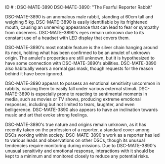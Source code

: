 ID # : DSC-MATE-3890
DSC-MATE-3890: "The Fearful Reporter Rabbit"

DSC-MATE-3890 is an anomalous male rabbit, standing at 60cm tall and weighing 5 kg. DSC-MATE-3890 is easily identifiable by its frightened mouth, causing an unnerving appearance that can lead to fear or sympathy from observers. DSC-MATE-3890's eyes remain unknown due to its constant use of a headset with LED display that covers them. 

DSC-MATE-3890's most notable feature is the silver chain hanging around its neck, holding what has been confirmed to be an amulet of unknown origin. The amulet's properties are still unknown, but it is hypothesized to have some connection with DSC-MATE-3890's abilities. DSC-MATE-3890 also habitually wears a normal gas mask, though requests for the reason behind it have been ignored.

DSC-MATE-3890 appears to possess an emotional sensitivity uncommon in rabbits, causing them to easily fall under various external stimuli. DSC-MATE-3890 is especially prone to reacting to sentimental moments in media, such as movies or TV shows, producing extreme emotional responses, including but not limited to tears, laughter, and even belligerence. DSC-MATE-3890 also appears to have an inclination towards music and art that evoke strong feelings.

DSC-MATE-3890's true nature and origins remain unknown, as it has recently taken on the profession of a reporter, a standard cover among DSCs working within society. DSC-MATE-3890's work as a reporter has led to various leads and observations on other DSCs, though its unusual tendencies require monitoring during missions. Due to DSC-MATE-3890's unusual sensitivity and emotional response, interactions with it should be kept to a minimum and monitored closely to reduce any potential risks.